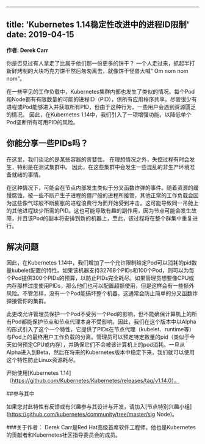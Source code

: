 <!--
---
title: 'Process ID Limiting for Stability Improvements in Kubernetes 1.14'
date: 2019-04-15
---
-->
---
title: 'Kubernetes 1.14稳定性改进中的进程ID限制'
date: 2019-04-15
---

<!--
**Author: Derek Carr**

Have you ever seen someone take more than their fair share of the cookies? The one person who reaches in and grabs a half dozen fresh baked chocolate chip chunk morsels and skitters off like Cookie Monster exclaiming “Om nom nom nom.”

In some rare workloads, a similar occurrence was taking place inside Kubernetes clusters. With each Pod and Node, there comes a finite number of possible process IDs (PIDs) for all applications to share. While it is rare for any one process or pod to reach in and grab all the PIDs, some users were experiencing resource starvation due to this type of behavior. So in Kubernetes 1.14, we introduced an enhancement to mitigate the risk of a single pod monopolizing all of the PIDs available.
-->
**作者: Derek Carr**

你是否见过有人拿走了比属于他们那一份更多的饼干？ 一个人走过来，抓起半打新鲜烤制的大块巧克力饼干然后匆匆离去，就像饼干怪兽大喊“ Om nom nom nom”。

在一些罕见的工作负载中，Kubernetes集群内部也发生了类似的情况。每个Pod和Node都有有限数量的可能的进程ID（PID），供所有应用程序共享。尽管很少有进程或Pod能够进入并获取所有PID，但由于这种行为，一些用户会遇到资源匮乏的情况。 因此，在Kubernetes 1.14中，我们引入了一项增强功能，以降低单个Pod垄断所有可用PID的风险。

<!--
## Can You Spare Some PIDs?

Here, we’re talking about the greed of certain containers. Outside the ideal, runaway processes occur from time to time, particularly in clusters where testing is taking place. Thus, some wildly non-production-ready activity is happening.

In such a scenario, it’s possible for something akin to a fork bomb taking place inside a node. As resources slowly erode, being taken over by some zombie-like process that continually spawns children, other legitimate workloads begin to get bumped in favor of this inflating balloon of wasted processing power. This could result in other processes on the same pod being starved of their needed PIDs. It could also lead to interesting side effects as a node could fail and a replica of that pod is scheduled to a new machine where the process repeats across your entire cluster.
-->

## 你能分享一些PIDs吗？

在这里，我们谈论的是某些容器的贪婪性。 在理想情况之外，失控过程有时会发生，特别是在测试集群中。 因此，在这些集群中会发生一些混乱的非生产环境准备就绪的事情。

在这种情况下，可能会在节点内部发生类似于分叉函数炸弹的事件。随着资源的缓慢腐蚀，被一些不断产生子进程的僵尸般的进程所接管，其他正常的工作负载会因为这些像气球般不断膨胀的进程浪费行为而开始受到冲击。这可能导致同一吊舱上的其他进程缺少所需的PID。这也可能导致有趣的副作用，因为节点可能会发生故障，并且该Pod的副本将安排到新的机器上，至此，该过程将在整个群集中重复进行。

<!--
## Fixing the Problem

Thus, in Kubernetes 1.14, we have added a feature that allows for the configuration of a kubelet to limit the number of PIDs a given pod can consume. If that machine supports 32,768 PIDs and 100 pods, one can give each pod a budget of 300 PIDs to prevent total exhaustion of PIDs. If the admin wants to overcommit PIDs similar to cpu or memory, they may do so as well with some additional risks. Either way, no one pod can bring the whole machine down. This will generally prevent against simple fork bombs from taking over your cluster.

This change allows administrators to protect one pod from another, but does not ensure if all pods on the machine can protect the node, and the node agents themselves from falling over. Thus, we’ve introduced a feature in this release in alpha form that provides isolation of PIDs from end user workloads on a pod from the node agents (kubelet, runtime, etc.). The admin is able to reserve a specific number of PIDs--similar to how one reserves CPU or memory today--and ensure they are never consumed by pods on that machine. Once that graduates from alpha, to beta, then stable in future releases of Kubernetes, we’ll have protection against an easily starved Linux resource.

Get started with [Kubernetes 1.14](https://github.com/kubernetes/kubernetes/releases/tag/v1.14.0).
-->
## 解决问题

因此，在Kubernetes 1.14中，我们增加了一个允许限制给定Pod可以消耗的pid数量kubelet配置的特性。如果该机器支持32768个PIDs和100个Pod，则可以为每个Pod提供300个PIDs的预算，以防止PIDs完全耗尽。如果管理员想要像CPU或内存那样过度使用PIDs，那么他们也可以配置超额使用，但是这样会有一些额外风险。不管怎样，没有一个Pod能搞坏整个机器。这通常会防止简单的分叉函数炸弹接管你的集群。

此更改允许管理员保护一个Pod不受另一个Pod的影响，但不能确保计算机上的所有Pod都能保护节点和节点代理本身不受影响。因此，我们在这个版本中以Alpha的形式引入了这个一个特性，它提供了PIDs在节点代理（kubelet、runtime等）与Pod上的最终用户工作负载的分离。管理员可以预定特定数量的pid（类似于今天如何预定CPU或内存），并确保它们不会被该计算机上的pod消耗。一旦从Alpha进入到Beta，然后在将来的Kubernetes版本中稳定下来，我们就可以使用这个特性防止Linux资源耗尽。

开始使用[Kubernetes 1.14]（https://github.com/Kubernetes/Kubernetes/releases/tag/v1.14.0）。
<!--
## Get Involved

If you have feedback for this feature or are interested in getting involved with the design and development, join the [Node Special Interest Group](https://github.com/kubernetes/community/tree/master/sig-node).

### About the author:
Derek Carr is Senior Principal Software Engineer at Red Hat. He is a Kubernetes contributor and member of the Kubernetes Community Steering Committee.
-->
##参与其中

如果您对此特性有反馈或有兴趣参与其设计与开发，请加入[节点特别兴趣小组](https://github.com/kubernetes/community/tree/master/sig Node)。

###关于作者：
Derek Carr是Red Hat高级首席软件工程师。他也是Kubernetes的贡献者和Kubernetes社区指导委员会的成员。
